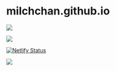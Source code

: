 # milchchan.github.io
![](https://github.com/milchchan/milchchan.github.io/workflows/azure-static-web-apps-gray-meadow-0e8ac6e1e/badge.svg)

![](https://github.com/milchchan/milchchan.github.io/workflows/Deploy%20to%20Firebase%20Hosting%20on%20merge/badge.svg)

[![Netlify Status](https://api.netlify.com/api/v1/badges/6ecd0ddc-6184-4fb3-b7c7-d84ac4c33bb7/deploy-status)](https://app.netlify.com/sites/milchchan/deploys)

![](https://github.com/milchchan/milchchan.github.io/workflows/Netlify/badge.svg)
